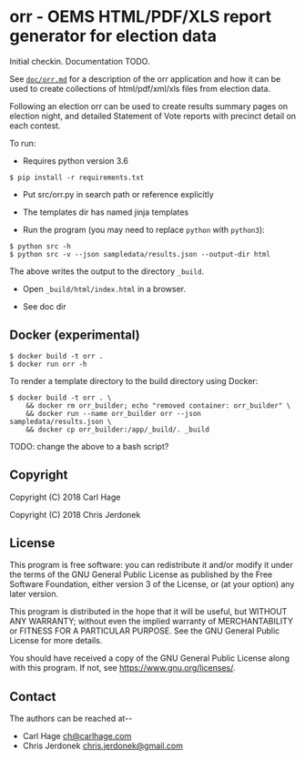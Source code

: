 # orr - OEMS HTML/PDF/XLS report generator for election data

Initial checkin. Documentation TODO.

See [`doc/orr.md`](doc/orr.md) for a description of the orr application
and how it can be used to create collections of html/pdf/xml/xls
files from election data.

Following an election orr can be used to create results summary
pages on election night, and detailed Statement of Vote reports
with precinct detail on each contest.

To run:

* Requires python version 3.6

```
$ pip install -r requirements.txt
```

* Put src/orr.py in search path or reference explicitly

* The templates dir has named jinja templates

* Run the program (you may need to replace `python` with `python3`):

```
$ python src -h
$ python src -v --json sampledata/results.json --output-dir html
```

  The above writes the output to the directory `_build`.

* Open `_build/html/index.html` in a browser.

* See doc dir

## Docker (experimental)

```
$ docker build -t orr .
$ docker run orr -h
```

To render a template directory to the build directory using Docker:

```
$ docker build -t orr . \
    && docker rm orr_builder; echo "removed container: orr_builder" \
    && docker run --name orr_builder orr --json sampledata/results.json \
    && docker cp orr_builder:/app/_build/. _build
```

TODO: change the above to a bash script?

## Copyright

Copyright (C) 2018  Carl Hage

Copyright (C) 2018  Chris Jerdonek


## License

This program is free software: you can redistribute it and/or modify
it under the terms of the GNU General Public License as published by
the Free Software Foundation, either version 3 of the License, or
(at your option) any later version.

This program is distributed in the hope that it will be useful,
but WITHOUT ANY WARRANTY; without even the implied warranty of
MERCHANTABILITY or FITNESS FOR A PARTICULAR PURPOSE.  See the
GNU General Public License for more details.

You should have received a copy of the GNU General Public License
along with this program.  If not, see <https://www.gnu.org/licenses/>.


## Contact

The authors can be reached at--

* Carl Hage <ch@carlhage.com>
* Chris Jerdonek <chris.jerdonek@gmail.com>
